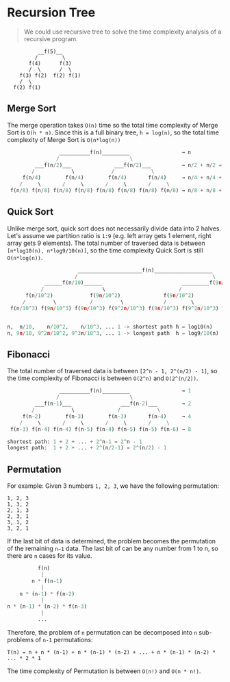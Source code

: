 # Recursion Tree

> We could use recursive tree to solve the time complexity analysis of a recursive program.

```
          __f(5)__
         /        \
       f(4)      f(3)
       /  \      /  \
    f(3) f(2)  f(2) f(1)
    /  \
  f(2) f(1)
```

## Merge Sort

The merge operation takes `O(n)` time so the total time complexity of Merge Sort is `O(h * n)`. Since this is a full binary tree, `h = log(n)`, so the total time complexity of Merge Sort is `O(n*log(n))`
```py
                 __________f(n)_________                 → n
                /                       \
         ___f(n/2)___              ___f(n/2)___          → n/2 + n/2 = n
        /            \            /            \
     f(n/4)        f(n/4)        f(n/4)       f(n/4)     → n/4 + n/4 + n/4 + n/4 = n
    /     \       /     \       /     \       /     \
 f(n/8) f(n/8) f(n/8) f(n/8) f(n/8) f(n/8) f(n/8) f(n/8) → n/8 + n/8 + ... + n/8 = n
```

## Quick Sort

Unlike merge sort, quick sort does not necessarily divide data into 2 halves. Let's assume we partition ratio is `1:9` (e.g. left array gets 1 element, right array gets 9 elements). The total number of traversed data is between `[n*log10(n), n*log9/10(n)]`, so the time complexity Quick Sort is still `O(n*log(n))`.

```py
                       _____________________f(n)___________________
                      /                                            \
            ______f(n/10)______                          _________f(9n/10)________
           /                   \                        /                         \
      f(n/10^2)            f(9n/10^2)              f(9n/10^2)                f(9^2n/10^2)
     /         \           /         \             /        \               /           \
 f(n/10^3) f(9n/10^3) f(9n/10^3) f(9^2n/10^3) f(9n/10^3) f(9^2n/10^3) f(9^2n/10^3) f(9^3n/10^3)


n,  n/10,    n/10^2,    n/10^3, ... 1 -> shortest path h = log10(n)
n, 9n/10, 9^2n/10^2, 9^3n/10^3, ... 1 -> longest path  h = log9/10(n)
```

## Fibonacci

The total number of traversed data is between `[2^n - 1, 2^(n/2) - 1]`, so the time complexity of Fibonacci is between `O(2^n)` and `O(2^(n/2))`.

```py
                 __________f(n)_________                 → 1
                /                       \
         ___f(n-1)___                ___f(n-2)___        → 2
        /            \              /            \
     f(n-2)        f(n-3)        f(n-3)       f(n-4)     → 4
    /     \       /     \       /     \       /     \
 f(n-3) f(n-4) f(n-4) f(n-5) f(n-4) f(n-5) f(n-5) f(n-6) → 8

shortest path: 1 + 2 + ... + 2^n-1 = 2^n - 1
longest path:  1 + 2 + ... + 2^(n/2-1) = 2^(n/2) - 1
```

## Permutation

For example: Given 3 numbers `1, 2, 3`, we have the following permutation:
```
1, 2, 3
1, 3, 2
2, 1, 3
2, 3, 1
3, 1, 2
3, 2, 1
```

If the last bit of data is determined, the problem becomes the permutation of the remaining `n−1` data. The last bit of can be any number from 1 to n, so there are `n` cases for its value.
```py
          f(n)
           |
        n * f(n-1)
           |
    n * (n-1) * f(n-2)
           |
n * (n-1) * (n-2) * f(n-3)
           |
          ...
```

Therefore, the problem of `n` permutation can be decomposed into `n` sub-problems of `n-1` permutations:
```
T(n) = n + n * (n-1) + n * (n-1) * (n-2) + ... + n * (n-1) * (n-2) * ... * 2 * 1
```
The time complexity of Permutation is between `O(n!)` and `O(n * n!)`.